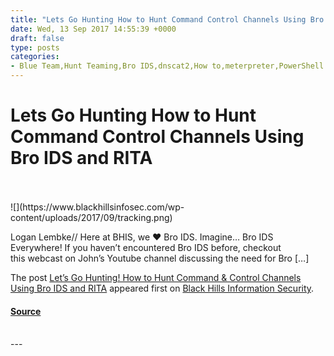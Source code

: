 ```yaml
---
title: "Lets Go Hunting How to Hunt Command Control Channels Using Bro IDS and RITA"
date: Wed, 13 Sep 2017 14:55:39 +0000
draft: false
type: posts
categories: 
- Blue Team,Hunt Teaming,Bro IDS,dnscat2,How to,meterpreter,PowerShell Empire,RITA
---
```

# Lets Go Hunting How to Hunt Command Control Channels Using Bro IDS and RITA

<br/>

<br/>
![](https://www.blackhillsinfosec.com/wp-content/uploads/2017/09/tracking.png)

Logan Lembke// Here at BHIS, we ♥ Bro IDS. Imagine… Bro IDS Everywhere! If you haven’t encountered Bro IDS before, checkout this webcast on John’s Youtube channel discussing the need for Bro \[…\]

The post [Let’s Go Hunting! How to Hunt Command & Control Channels Using Bro IDS and RITA](https://www.blackhillsinfosec.com/how-to-hunt-command-and-control-channels-using-bro-ids-and-rita/) appeared first on [Black Hills Information Security](https://www.blackhillsinfosec.com).

#### [Source](https://www.blackhillsinfosec.com/how-to-hunt-command-and-control-channels-using-bro-ids-and-rita/)

<br/>
---
